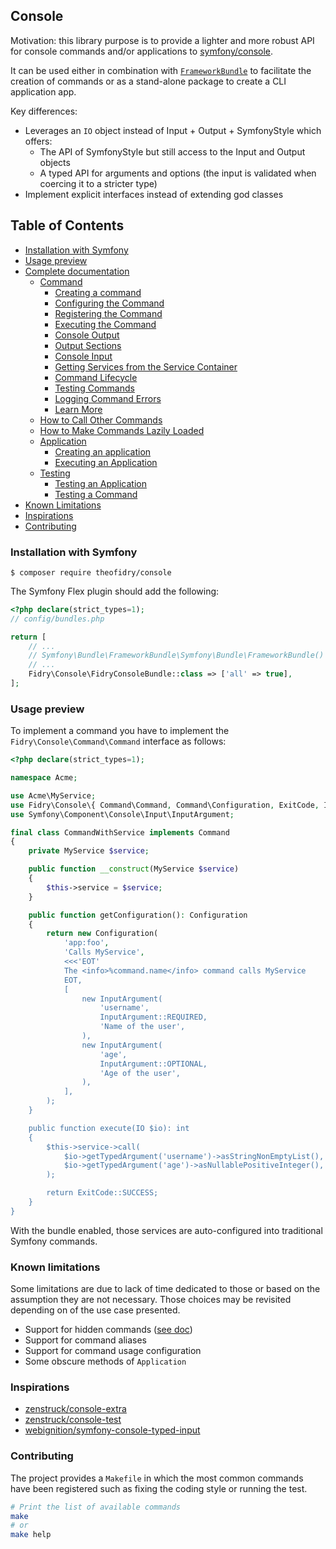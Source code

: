 
## Console

Motivation: this library purpose is to provide a lighter and more robust API
for console commands and/or applications to [symfony/console][SymfonyConsole].

It can be used either in combination with [`FrameworkBundle`][FrameworkBundle] to
facilitate the creation of commands or as a stand-alone package to create a CLI
application app.

Key differences:

- Leverages an `IO` object instead of Input + Output + SymfonyStyle which offers:
    - The API of SymfonyStyle but still access to the Input and Output objects
    - A typed API for arguments and options (the input is validated when
      coercing it to a stricter type)
- Implement explicit interfaces instead of extending god classes


## Table of Contents

- [Installation with Symfony](#installation-with-symfony)
- [Usage preview](#usage-preview)
- [Complete documentation](#complete-documentation)
    - [Command](./doc/command.md)
        - [Creating a command](./doc/command.md#creating-a-command)
        - [Configuring the Command](./doc/command.md#configuring-the-command)
        - [Registering the Command](./doc/command.md#registering-the-command)
        - [Executing the Command](./doc/command.md#executing-the-command)
        - [Console Output](./doc/command.md#console-output)
        - [Output Sections](./doc/command.md#output-sections)
        - [Console Input](./doc/command.md#console-input)
        - [Getting Services from the Service Container](./doc/command.md#getting-services-from-the-service-container)
        - [Command Lifecycle](./doc/command.md#command-lifecycle)
        - [Testing Commands](./doc/command.md#testing-commands)
        - [Logging Command Errors](./doc/command.md#logging-command-errors)
        - [Learn More](./doc/command.md#learn-more)
    - [How to Call Other Commands](./doc/call-other-commands.md)
    - [How to Make Commands Lazily Loaded](./doc/lazy-command.md)
    - [Application](./doc/application.md)
        - [Creating an application](./doc/application.md#creating-an-application)
        - [Executing an Application](./doc/application.md#executing-an-application)
    - [Testing](./doc/testing.md)
        - [Testing an Application](./doc/testing.md#testing-an-application)
        - [Testing a Command](./doc/testing.md#testing-a-command)
- [Known Limitations](#known-limitations)
- [Inspirations](#inspirations)
- [Contributing](#contributing)


### Installation with Symfony

```
$ composer require theofidry/console
```

The Symfony Flex plugin should add the following:

```php
<?php declare(strict_types=1);
// config/bundles.php

return [
    // ...
    // Symfony\Bundle\FrameworkBundle\Symfony\Bundle\FrameworkBundle()
    // ...
    Fidry\Console\FidryConsoleBundle::class => ['all' => true],
];

```

### Usage preview

To implement a command you have to implement the `Fidry\Console\Command\Command` interface as
follows:

```php
<?php declare(strict_types=1);

namespace Acme;

use Acme\MyService;
use Fidry\Console\{ Command\Command, Command\Configuration, ExitCode, Input\IO };
use Symfony\Component\Console\Input\InputArgument;

final class CommandWithService implements Command
{
    private MyService $service;

    public function __construct(MyService $service)
    {
        $this->service = $service;
    }

    public function getConfiguration(): Configuration
    {
        return new Configuration(
            'app:foo',
            'Calls MyService',
            <<<'EOT'
            The <info>%command.name</info> command calls MyService
            EOT,
            [
                new InputArgument(
                    'username',
                    InputArgument::REQUIRED,
                    'Name of the user',
                ),
                new InputArgument(
                    'age',
                    InputArgument::OPTIONAL,
                    'Age of the user',
                ),
            ],
        );
    }

    public function execute(IO $io): int
    {
        $this->service->call(
            $io->getTypedArgument('username')->asStringNonEmptyList(),
            $io->getTypedArgument('age')->asNullablePositiveInteger(),
        );

        return ExitCode::SUCCESS;
    }
}
```

With the bundle enabled, those services are auto-configured into traditional Symfony commands.


### Known limitations

Some limitations are due to lack of time dedicated to those or based on
the assumption they are not necessary. Those choices may be revisited depending on
of the use case presented.

- Support for hidden commands ([see doc][hidden-commands])
- Support for command aliases
- Support for command usage configuration
- Some obscure methods of `Application`


### Inspirations

- [zenstruck/console-extra](https://github.com/zenstruck/console-extra)
- [zenstruck/console-test](https://github.com/zenstruck/console-test)
- [webignition/symfony-console-typed-input](https://github.com/webignition/symfony-console-typed-input)


### Contributing

The project provides a `Makefile` in which the most common commands have been
registered such as fixing the coding style or running the test.

```bash
# Print the list of available commands
make
# or
make help
```


[hidden-commands]: https://symfony.com/doc/current/console/hide_commands.html
[FrameworkBundle]: https://github.com/symfony/framework-bundle
[SymfonyConsole]: https://github.com/symfony/console
